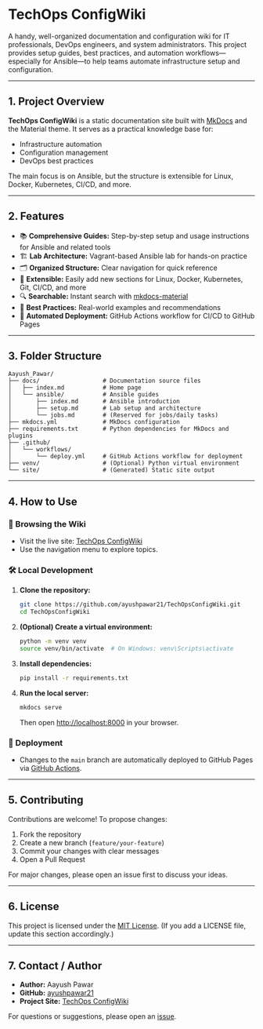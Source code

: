 # TechOps ConfigWiki

A handy, well-organized documentation and configuration wiki for IT professionals, DevOps engineers, and system administrators. This project provides setup guides, best practices, and automation workflows—especially for Ansible—to help teams automate infrastructure setup and configuration.

---

## 1. Project Overview

**TechOps ConfigWiki** is a static documentation site built with [MkDocs](https://www.mkdocs.org/) and the Material theme. It serves as a practical knowledge base for:
- Infrastructure automation
- Configuration management
- DevOps best practices

The main focus is on Ansible, but the structure is extensible for Linux, Docker, Kubernetes, CI/CD, and more.

---

## 2. Features

- 📚 **Comprehensive Guides:** Step-by-step setup and usage instructions for Ansible and related tools
- 🏗️ **Lab Architecture:** Vagrant-based Ansible lab for hands-on practice
- 🗂️ **Organized Structure:** Clear navigation for quick reference
- 🧩 **Extensible:** Easily add new sections for Linux, Docker, Kubernetes, Git, CI/CD, and more
- 🔍 **Searchable:** Instant search with [mkdocs-material](https://squidfunk.github.io/mkdocs-material/)
- 📝 **Best Practices:** Real-world examples and recommendations
- 🚀 **Automated Deployment:** GitHub Actions workflow for CI/CD to GitHub Pages

---

## 3. Folder Structure

```
Aayush_Pawar/
├── docs/                  # Documentation source files
│   ├── index.md           # Home page
│   └── ansible/           # Ansible guides
│       ├── index.md       # Ansible introduction
│       ├── setup.md       # Lab setup and architecture
│       └── jobs.md        # (Reserved for jobs/daily tasks)
├── mkdocs.yml             # MkDocs configuration
├── requirements.txt       # Python dependencies for MkDocs and plugins
├── .github/
│   └── workflows/
│       └── deploy.yml     # GitHub Actions workflow for deployment
├── venv/                  # (Optional) Python virtual environment
└── site/                  # (Generated) Static site output
```

---

## 4. How to Use

### 📖 Browsing the Wiki
- Visit the live site: [TechOps ConfigWiki](https://ayushpawar21.github.io/TechOpsConfigWiki/)
- Use the navigation menu to explore topics.

### 🛠️ Local Development
1. **Clone the repository:**
   ```bash
   git clone https://github.com/ayushpawar21/TechOpsConfigWiki.git
   cd TechOpsConfigWiki
   ```
2. **(Optional) Create a virtual environment:**
   ```bash
   python -m venv venv
   source venv/bin/activate  # On Windows: venv\Scripts\activate
   ```
3. **Install dependencies:**
   ```bash
   pip install -r requirements.txt
   ```
4. **Run the local server:**
   ```bash
   mkdocs serve
   ```
   Then open [http://localhost:8000](http://localhost:8000) in your browser.

### 🚀 Deployment
- Changes to the `main` branch are automatically deployed to GitHub Pages via [GitHub Actions](.github/workflows/deploy.yml).

---

## 5. Contributing

Contributions are welcome! To propose changes:
1. Fork the repository
2. Create a new branch (`feature/your-feature`)
3. Commit your changes with clear messages
4. Open a Pull Request

For major changes, please open an issue first to discuss your ideas.

---

## 6. License

This project is licensed under the [MIT License](https://choosealicense.com/licenses/mit/). (If you add a LICENSE file, update this section accordingly.)

---

## 7. Contact / Author

- **Author:** Aayush Pawar
- **GitHub:** [ayushpawar21](https://github.com/ayushpawar21)
- **Project Site:** [TechOps ConfigWiki](https://ayushpawar21.github.io/TechOpsConfigWiki/)

For questions or suggestions, please open an [issue](https://github.com/ayushpawar21/TechOpsConfigWiki/issues).